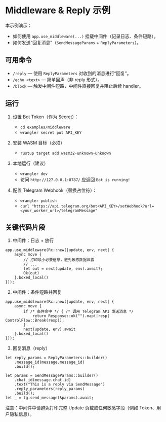 # Middleware & Reply 示例

本示例演示：

- 如何使用 `app.use_middleware(...)` 挂载中间件（记录日志、条件短路）。
- 如何发送“回复消息”（`SendMessageParams` + `ReplyParameters`）。

## 可用命令

- `/reply` — 使用 `ReplyParameters` 对收到的消息进行“回复”。
- `/echo <text>` — 简单回声（非 reply 形式）。
- `/block` — 触发中间件短路，中间件直接回复并阻止后续 handler。

## 运行

1. 设置 Bot Token（作为 Secret）：
   - `cd examples/middleware`
   - `wrangler secret put API_KEY`

2. 安装 WASM 目标（必须）
   - `rustup target add wasm32-unknown-unknown`

3. 本地运行（建议）
   - `wrangler dev`
   - 访问 `http://127.0.0.1:8787/` 应返回 `Bot is running!`

4. 配置 Telegram Webhook（替换占位符）：
   - `wrangler publish`
   - `curl "https://api.telegram.org/bot<API_KEY>/setWebhook?url=<your_worker_url>/telegramMessage"`

## 关键代码片段

1) 中间件：日志 + 放行

```
app.use_middleware(Rc::new(|update, env, next| {
    async move {
        // 打印最小必要信息，避免敏感数据泄露
        // ...
        let out = next(update, env).await?;
        Ok(out)
    }.boxed_local()
}));
```

2) 中间件：条件短路并回复

```
app.use_middleware(Rc::new(|update, env, next| {
    async move {
        if /* 条件命中 */ { /* 调用 Telegram API 发送消息 */
            return Response::ok("").map(|resp| ControlFlow::Break(resp));
        }
        next(update, env).await
    }.boxed_local()
}));
```

3) 回复消息（reply）

```
let reply_params = ReplyParameters::builder()
    .message_id(message.message_id)
    .build();

let params = SendMessageParams::builder()
    .chat_id(message.chat.id)
    .text("This is a reply via SendMessage")
    .reply_parameters(reply_params)
    .build();
let _ = tg.send_message(&params).await;
```

注意：中间件中请避免打印完整 Update 负载或任何敏感字段（例如 Token、用户隐私信息）。


